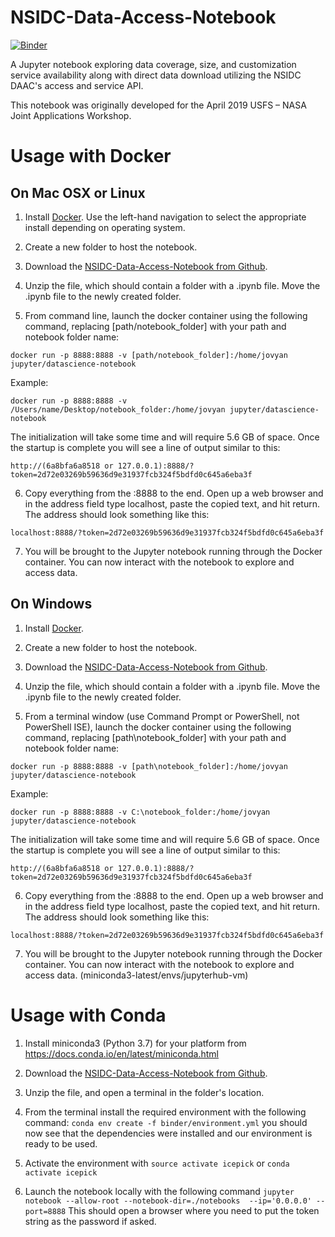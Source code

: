 # NSIDC-Data-Access-Notebook

[![Binder](https://mybinder.org/badge_logo.svg)](https://mybinder.org/v2/gh/nsidc/NSIDC-Data-Access-Notebook/master?urlpath=lab/tree/notebooks)

A Jupyter notebook exploring data coverage, size, and customization service availability along with direct data download utilizing the NSIDC DAAC's access and service API.

This notebook was originally developed for the April 2019 USFS – NASA Joint Applications Workshop.

# Usage with Docker

## On Mac OSX or Linux


1. Install [Docker](https://docs.docker.com/install/). Use the left-hand navigation to select the appropriate install depending on operating system.

2. Create a new folder to host the notebook.

3. Download the [NSIDC-Data-Access-Notebook from Github](https://github.com/nsidc/NSIDC-Data-Access-Notebook/archive/master.zip).

4. Unzip the file, which should contain a folder with a .ipynb file. Move the .ipynb file to the newly created folder.

5. From command line, launch the docker container using the following command, replacing [path/notebook_folder] with your path and notebook folder name:


```docker run -p 8888:8888 -v [path/notebook_folder]:/home/jovyan jupyter/datascience-notebook```


Example:


```docker run -p 8888:8888 -v /Users/name/Desktop/notebook_folder:/home/jovyan jupyter/datascience-notebook```


The initialization will take some time and will require 5.6 GB of space. Once the startup is complete you will see a line of output similar to this:

```http://(6a8bfa6a8518 or 127.0.0.1):8888/?token=2d72e03269b59636d9e31937fcb324f5bdfd0c645a6eba3f```

6. Copy everything from the :8888 to the end. Open up a web browser and in the address field type localhost, paste the copied text, and hit return. The address should look something like this:

`localhost:8888/?token=2d72e03269b59636d9e31937fcb324f5bdfd0c645a6eba3f`

7. You will be brought to the Jupyter notebook running through the Docker container. You can now interact with the notebook to explore and access data.


## On Windows

1. Install [Docker](https://docs.docker.com/docker-for-windows/install/).

2. Create a new folder to host the notebook.

3. Download the [NSIDC-Data-Access-Notebook from Github](https://github.com/nsidc/NSIDC-Data-Access-Notebook/archive/master.zip).

4. Unzip the file, which should contain a folder with a .ipynb file. Move the .ipynb file to the newly created folder.

5. From a terminal window (use Command Prompt or PowerShell, not PowerShell ISE), launch the docker container using the following command, replacing [path\notebook_folder] with your path and notebook folder name:

```docker run -p 8888:8888 -v [path\notebook_folder]:/home/jovyan jupyter/datascience-notebook```

Example:

```docker run -p 8888:8888 -v C:\notebook_folder:/home/jovyan jupyter/datascience-notebook```

The initialization will take some time and will require 5.6 GB of space. Once the startup is complete you will see a line of output similar to this:

```http://(6a8bfa6a8518 or 127.0.0.1):8888/?token=2d72e03269b59636d9e31937fcb324f5bdfd0c645a6eba3f```

6. Copy everything from the :8888 to the end. Open up a web browser and in the address field type localhost, paste the copied text, and hit return. The address should look something like this:

`localhost:8888/?token=2d72e03269b59636d9e31937fcb324f5bdfd0c645a6eba3f`

7. You will be brought to the Jupyter notebook running through the Docker container. You can now interact with the notebook to explore and access data.
(miniconda3-latest/envs/jupyterhub-vm)


# Usage with Conda

1. Install miniconda3 (Python 3.7) for your platform from https://docs.conda.io/en/latest/miniconda.html

2. Download the [NSIDC-Data-Access-Notebook from Github](https://github.com/nsidc/NSIDC-Data-Access-Notebook/archive/master.zip).

3. Unzip the file,  and open a terminal in the folder's location.

4. From the terminal install the required environment with the following command:
   `conda env create -f binder/environment.yml`
    you should now see that the dependencies were installed and our environment is ready to be used.

5. Activate the environment with `source activate icepick` or `conda activate icepick`

6. Launch the notebook locally with the following command
    `jupyter notebook --allow-root --notebook-dir=./notebooks  --ip='0.0.0.0' --port=8888`
    This should open a browser where you need to put the token string as the password if asked.
